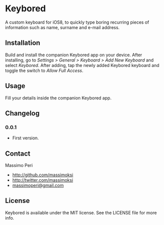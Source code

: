 # Keybored

A custom keyboard for iOS8, to quickly type boring recurring pieces of information such as name, surname and e-mail address.

## Installation

Build and install the companion Keybored app on your device.
After installing, go to *Settings > General > Keyboard > Add New Keyboard* and select *Keybored*.
After adding, tap the newly added Keybored keyboard and toggle the switch to *Allow Full Access*.

## Usage

Fill your details inside the companion Keybored app.

## Changelog

### 0.0.1
- First version.

## Contact

Massimo Peri

- http://github.com/massimoksi
- http://twitter.com/massimoksi
- massimoperi@gmail.com

## License

Keybored is available under the MIT license. See the LICENSE file for more info.
